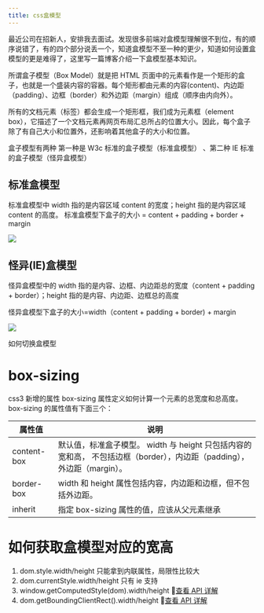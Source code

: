 ```yaml
---
title: css盒模型
---
```


最近公司在招新人，安排我去面试。发现很多前端对盒模型理解很不到位，有的顺序说错了，有的四个部分说丢一个，知道盒模型不至一种的更少，知道如何设置盒模型的更是难得了，这里写一篇博客介绍一下盒模型基本知识。

<!-- more -->

所谓盒子模型（Box Model）就是把 HTML 页面中的元素看作是一个矩形的盒子，也就是一个盛装内容的容器。每个矩形都由元素的内容(content)、内边距（padding）、边框（border）和外边距（margin）组成（顺序由内向外）。

所有的文档元素（标签）都会生成一个矩形框，我们成为元素框（element box），它描述了一个文档元素再网页布局汇总所占的位置大小。因此，每个盒子除了有自己大小和位置外，还影响着其他盒子的大小和位置。

盒子模型有两种 第一种是 W3c 标准的盒子模型（标准盒模型） 、第二种 IE 标准的盒子模型（怪异盒模型）

## 标准盒模型

标准盒模型中 width 指的是内容区域 content 的宽度；height 指的是内容区域 content 的高度。
标准盒模型下盒子的大小 = content + padding + border + margin

![](file:///Users/xingzai/project/grideaBlog/post-images/1600133228670.jpg)

## 怪异(IE)盒模型

怪异盒模型中的 width 指的是内容、边框、内边距总的宽度（content + padding + border）；height 指的是内容、内边距、边框总的高度

怪异盒模型下盒子的大小=width（content + padding + border) + margin

![](file:///Users/xingzai/project/grideaBlog/post-images/1600133247203.jpg)

如何切换盒模型

# box-sizing

css3 新增的属性
box-sizing 属性定义如何计算一个元素的总宽度和总高度。
box-sizing 的属性值有下面三个：

| 属性值      | 说明                                                                                                                    |
| ----------- | ----------------------------------------------------------------------------------------------------------------------- |
| content-box | 默认值，标准盒子模型。 width 与 height 只包括内容的宽和高， 不包括边框（border），内边距（padding），外边距（margin）。 |
| border-box  | width 和 height 属性包括内容，内边距和边框，但不包括外边距。                                                            |
| inherit     | 指定 box-sizing 属性的值，应该从父元素继承                                                                              |

# 如何获取盒模型对应的宽高

1. dom.style.width/height
   只能拿到内联属性，局限性比较大
2. dom.currentStyle.width/height
   只有 ie 支持
3. window.getComputedStyle(dom).width/height
   🚩[查看 API 详解](https://developer.mozilla.org/zh-CN/docs/Web/API/Element/getBoundingClientRect)
4. dom.getBoundingClientRect().width/height
   🚩[查看 API 详解](https://developer.mozilla.org/zh-CN/docs/Web/API/Element/getBoundingClientRect)
